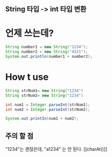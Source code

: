 ## String 타입 -> int 타입 변환

# 언제 쓰는데?
```java
String number1 = new String("1234");
String number2 = new String("4321");
System.out.println(number1 + number2);
```

# How t use
```java
String strNum1= new String("1234")
String strNum2= new String("1234")

int num1 = Integer.parseInt(strNum1);
int num2 = Integer.parseInt(strNum2);

System.out.printIn(num1 + num2); 
```


## 주의 할 점 
"1234"는 괜찮은데, "a1234" 는 안 된다.
[[charAt()]]
